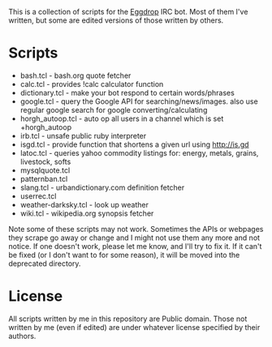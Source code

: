 This is a collection of scripts for the [Eggdrop](https://eggheads.org) IRC
bot. Most of them I've written, but some are edited versions of those
written by others.


# Scripts

* bash.tcl - bash.org quote fetcher
* calc.tcl - provides !calc calculator function
* dictionary.tcl - make your bot respond to certain words/phrases
* google.tcl - query the Google API for searching/news/images. also use
  regular google search for google converting/calculating
* horgh_autoop.tcl - auto op all users in a channel which is set
  +horgh_autoop
* irb.tcl - unsafe public ruby interpreter
* isgd.tcl - provide function that shortens a given url using http://is.gd
* latoc.tcl - queries yahoo commodity listings for: energy, metals, grains,
  livestock, softs
* mysqlquote.tcl
* patternban.tcl
* slang.tcl - urbandictionary.com definition fetcher
* userrec.tcl
* weather-darksky.tcl - look up weather
* wiki.tcl - wikipedia.org synopsis fetcher

Note some of these scripts may not work. Sometimes the APIs or webpages
they scrape go away or change and I might not use them any more and not
notice. If one doesn't work, please let me know, and I'll try to fix it. If
it can't be fixed (or I don't want to for some reason), it will be moved
into the deprecated directory.


# License
All scripts written by me in this repository are Public domain. Those not
written by me (even if edited) are under whatever license specified by
their authors.

